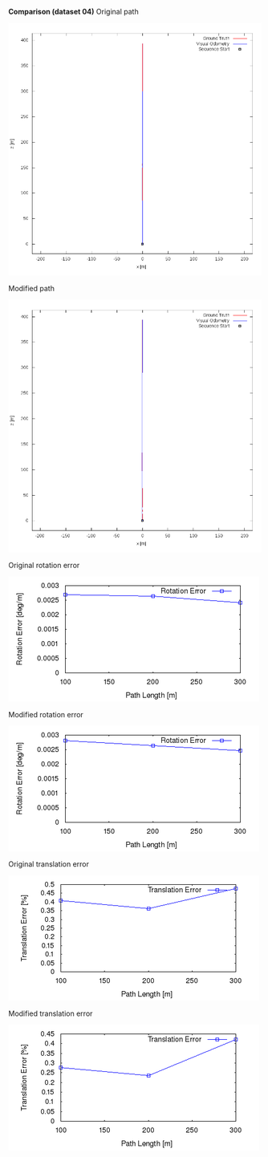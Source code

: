 
**Comparison (dataset 04)**
Original path 

![Original error](https://github.com/anthonypan08/568_final_project/blob/master/modified_jeremy/04/original/plot_path/04.png)


Modified path  

![Modified error](https://github.com/anthonypan08/568_final_project/blob/master/modified_jeremy/04/jeremy/plot_path/04.png)


Original rotation error 

![Original error](https://github.com/anthonypan08/568_final_project/blob/master/modified_jeremy/04/original/plot_error/avg_rl.png)


Modified rotation error 

![Modified error](https://github.com/anthonypan08/568_final_project/blob/master/modified_jeremy/04/jeremy/plot_error/avg_rl.png)

Original translation error 

![Original error](https://github.com/anthonypan08/568_final_project/blob/master/modified_jeremy/04/original/plot_error/avg_tl.png)


Modified translation error 

![Modified error](https://github.com/anthonypan08/568_final_project/blob/master/modified_jeremy/04/jeremy/plot_error/avg_tl.png)
